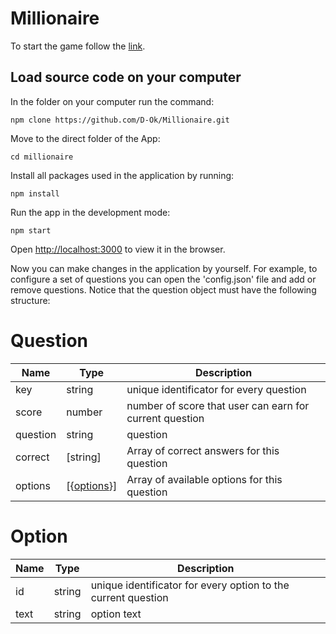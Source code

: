 # Millionaire

To start the game follow the [link](https://d-ok.github.io/Millionaire/).

## Load source code on your computer

In the folder on your computer run the command:
 ```
 npm clone https://github.com/D-Ok/Millionaire.git
 ```

Move to the direct folder of the App: 
```
cd millionaire
```

Install all packages used in the application by running: 
```
npm install
```

Run the app in the development mode:
```
npm start
```

Open [http://localhost:3000](http://localhost:3000) to view it in the browser.

Now you can make changes in the application by yourself. 
For example, to configure a set of questions you can open the 'config.json' file and add or remove questions.
Notice that the question object must have the following structure: 

# Question

Name | Type | Description
------------ | ------------- | -------------
key | string | unique identificator for every question
score | number | number of score that user can earn for current question
question | string | question 
correct | [string] | Array of correct answers for this question
options | [{[options](#option)}] | Array of available options for this question

# Option

Name | Type | Description
------------ | ------------- | -------------
id | string | unique identificator for every option to the current question
text | string | option text
